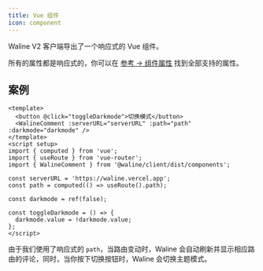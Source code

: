 ```yaml
---
title: Vue 组件
icon: component
---
```


Waline V2 客户端导出了一个响应式的 Vue 组件。

所有的属性都是响应式的，你可以在 [参考 → 组件属性](../../reference/component.md) 找到全部支持的属性。

<!-- more -->

## 案例

```vue
<template>
  <button @click="toggleDarkmode">切换模式</button>
  <WalineComment :serverURL="serverURL" :path="path" :darkmode="darkmode" />
</template>
<script setup>
import { computed } from 'vue';
import { useRoute } from 'vue-router';
import { WalineComment } from '@waline/client/dist/components';

const serverURL = 'https://waline.vercel.app';
const path = computed(() => useRoute().path);

const darkmode = ref(false);

const toggleDarkmode = () => {
  darkmode.value = !darkmode.value;
};
</script>
```

由于我们使用了响应式的 `path`，当路由变动时，Waline 会自动刷新并显示相应路由的评论，同时，当你按下切换按钮时，Waline 会切换主题模式。
